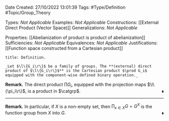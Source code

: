 <div class="topSpace"></div>

Date Created: 27/10/2022 13:01:39
Tags: #Type/Definition #Topic/Group_Theory

Types: _Not Applicable_
Examples: _Not Applicable_
Constructions: [[External Direct Product (Vector Space)]]
Generalizations: _Not Applicable_

Properties: [[Abelianization of product is product of abelianization]]
Sufficiencies: _Not Applicable_
Equivalences: _Not Applicable_
Justifications: [[Function space constructed from a Cartesian product]]

``` ad-Definition
title: Definition.

_Let $\l\{G_i\r\}$ be a family of groups. The **(external) direct product of $\l\{G_i\r\}$** is the Cartesian product $\prod G_i$ equipped with the component-wise defined binary operation._

```

**Remark.** The direct product $\prod G_i$, equipped with the projection maps $\l\{\pi_i\r\}$, is a product in $\catgrp$.<span style="float:right;">$\blacklozenge$</span>

---

**Remark.** In particular, if $X$ is a non-empty set, then $\prod_{x\in X}G=G^X$ is the function group from $X$ into $G$.<span style="float:right;">$\blacklozenge$</span>
